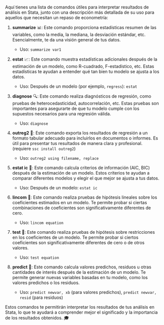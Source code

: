 Aquí tienes una lista de comandos útiles para interpretar resultados de análisis en Stata, junto con una descripción más detallada de su uso para aquellos que necesitan un repaso de econometría:

1. **summarize** 📊: Este comando proporciona estadísticas resumen de las variables, como la media, la mediana, la desviación estándar, etc. Esencialmente, te da una visión general de tus datos.
   - Uso: `summarize var1`

2. **estat** 📈: Este comando muestra estadísticas adicionales después de la estimación de un modelo, como R-cuadrado, F-estadístico, etc. Estas estadísticas te ayudan a entender qué tan bien tu modelo se ajusta a los datos.
   - Uso: Después de un modelo (por ejemplo, `regress`): `estat`

3. **diagnose** 🔍: Este comando realiza diagnósticos de regresión, como pruebas de heterocedasticidad, autocorrelación, etc. Estas pruebas son importantes para asegurarte de que tu modelo cumple con los supuestos necesarios para una regresión válida.
   - Uso: `diagnose`

4. **outreg2** 📝: Este comando exporta los resultados de regresión a un formato tabular adecuado para incluirlos en documentos o informes. Es útil para presentar tus resultados de manera clara y profesional. (requiere `ssc install outreg2`)
   - Uso: `outreg2 using filename, replace`

5. **estat ic** 🧮: Este comando calcula criterios de información (AIC, BIC) después de la estimación de un modelo. Estos criterios te ayudan a comparar diferentes modelos y elegir el que mejor se ajusta a tus datos.
   - Uso: Después de un modelo: `estat ic`

6. **lincom** 📐: Este comando realiza pruebas de hipótesis lineales sobre los coeficientes estimados en un modelo. Te permite probar si ciertas combinaciones de coeficientes son significativamente diferentes de cero.
   - Uso: `lincom equation`

7. **test** 🧪: Este comando realiza pruebas de hipótesis sobre restricciones en los coeficientes de un modelo. Te permite probar si ciertos coeficientes son significativamente diferentes de cero o de otros valores.
   - Uso: `test equation`

8. **predict** 🔮: Este comando calcula valores predichos, residuos u otras cantidades de interés después de la estimación de un modelo. Te permite generar nuevas variables basadas en tu modelo, como los valores predichos o los residuos.
   - Uso: `predict newvar, xb` (para valores predichos), `predict newvar, resid` (para residuos)

Estos comandos te permitirán interpretar los resultados de tus análisis en Stata, lo que te ayudará a comprender mejor el significado y la importancia de los resultados obtenidos. 🎓
